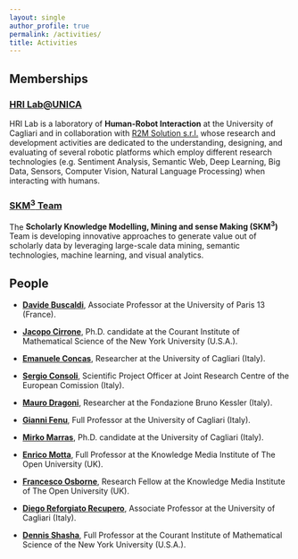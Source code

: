 ```yaml
---
layout: single
author_profile: true
permalink: /activities/
title: Activities
---
```



## Memberships

### [HRI Lab@UNICA](http://hri.unica.it/)

HRI Lab is a laboratory of **Human-Robot Interaction** at the University of Cagliari and in collaboration with [R2M Solution s.r.l.](http://www.r2msolution.com/) whose research and development activities are dedicated to the understanding, designing, and evaluating of several robotic platforms which employ different research technologies (e.g. Sentiment Analysis, Semantic Web, Deep Learning, Big Data, Sensors, Computer Vision, Natural Language Processing) when interacting with humans.


### [SKM<sup>3</sup> Team](http://skm.kmi.open.ac.uk/)

The **Scholarly Knowledge Modelling, Mining and sense Making (SKM<sup>3</sup>)** Team is developing innovative approaches to generate value out of scholarly data by leveraging large-scale data mining, semantic technologies, machine learning, and visual analytics.



## People

- [**Davide Buscaldi**](https://sites.google.com/site/davidebuscaldi/), Associate Professor at the University of Paris 13 (France).

- [**Jacopo Cirrone**](https://www.linkedin.com/in/jacopo-cirrone-00b78755), Ph.D. candidate at the Courant Institute of Mathematical Science of the New York University (U.S.A.).

- [**Emanuele Concas**](https://github.com/conema/), Researcher at the University of Cagliari (Italy).

- [**Sergio Consoli**](http://stlab.istc.cnr.it/stlab/staff/sergio-consoli/), Scientific Project Officer at Joint Research Centre of the European Comission (Italy).

- [**Mauro Dragoni**](https://it.linkedin.com/in/maurodragoni), Researcher at the Fondazione Bruno Kessler (Italy).

- [**Gianni Fenu**](http://people.unica.it/giannifenu/), Full Professor at the University of Cagliari (Italy).

- [**Mirko Marras**](https://www.mirkomarras.com/), Ph.D. candidate at the University of Cagliari (Italy).

- [**Enrico Motta**](http://people.kmi.open.ac.uk/motta/), Full Professor at the Knowledge Media Institute of The Open University (UK).

- [**Francesco Osborne**](http://kmi.open.ac.uk/people/member/francesco-osborne), Research Fellow at the Knowledge Media Institute of The Open University (UK).

- [**Diego Reforgiato Recupero**](http://people.unica.it/diegoreforgiato/), Associate Professor at the University of Cagliari (Italy).

- [**Dennis Shasha**](https://cs.nyu.edu/shasha/), Full Professor at the Courant Institute of Mathematical Science of the New York University (U.S.A.).






